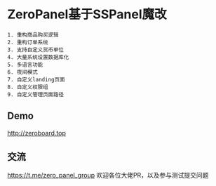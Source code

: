 # ZeroPanel基于SSPanel魔改
    1. 重构商品购买逻辑
    2. 重构订单系统
    3. 支持自定义货币单位
    4. 大量系统设置数据库化
    5. 多语言功能
    6. 夜间模式
    7. 自定义landing页面
    8. 自定义权限组
    9. 自定义管理页面路径
## Demo
http://zeroboard.top
## 交流
https://t.me/zero_panel_group
    欢迎各位大佬PR，以及参与测试提交问题
